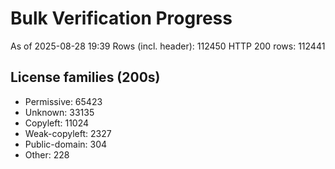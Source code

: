 ﻿# Bulk Verification Progress
As of 2025-08-28 19:39
Rows (incl. header): 112450
HTTP 200 rows: 112441

## License families (200s)
- Permissive: 65423
- Unknown: 33135
- Copyleft: 11024
- Weak-copyleft: 2327
- Public-domain: 304
- Other: 228
